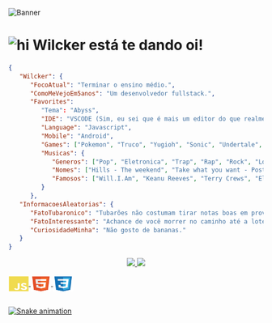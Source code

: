 ![Banner](https://media.discordapp.net/attachments/801501873516445727/945301234141757460/Screenshot_2020-11-28-19-29-01-1.png?width=1280&height=340)

  ##

# <img src="https://user-images.githubusercontent.com/1303154/88677602-1635ba80-d120-11ea-84d8-d263ba5fc3c0.gif" width="40px" alt="hi"> Wilcker está te dando oi! 

<!--START_SECTION:mydata-->

```json
{
   "Wilcker": {
      "FocoAtual": "Terminar o ensino médio.",
      "ComoMeVejoEm5anos": "Um desenvolvedor fullstack.",
      "Favorites": 
         "Tema": "Abyss",
         "IDE": "VSCODE (Sim, eu sei que é mais um editor do que realmente uma IDE)",
         "Language": "Javascript",
         "Mobile": "Android",
         "Games": ["Pokemon", "Truco", "Yugioh", "Sonic", "Undertale", "..."],
         "Musicas": {
            "Generos": ["Pop", "Eletronica", "Trap", "Rap", "Rock", "Lo-fi", "Indie", "..."],
            "Nomes": ["Hills - The weekend", "Take what you want - Post Malone feat. Ozzy Osbourne, Travis Scoot", "Quer voar - Matuê", "Freal Luv - Far East Movement", "..."],
            "Famosos": ["Will.I.Am", "Keanu Reeves", "Terry Crews", "Elon Musk"]
         }
      },
   "InformacoesAleatorias": {
      "FatoTubaronico": "Tubarões não costumam tirar notas boas em provas, pois não frequentam centros de ensino.",
      "FatoInteressante": "Achance de você morrer no caminho até a loteria é maior do que a chance de ganhar.",
      "CuriosidadeMinha": "Não gosto de bananas."
   }
}
```

<!--END_SECTION:mydata-->

<div align="center">
  <a href="https://github.com/wilckerk">
  <img height="150em" src="https://github-readme-stats.vercel.app/api?username=wilckerk&show_icons=true&theme=midnight-purple&include_all_commits=true&count_private=true"/>
  <img height="150em" src="https://github-readme-stats.vercel.app/api/top-langs/?username=wilckerk&layout=compact&langs_count=7&theme=midnight-purple"/>
</div>
<div style="display: inline_block"><br>
  <img align="center" alt="Rafa-Js" height="30" width="40" src="https://raw.githubusercontent.com/devicons/devicon/master/icons/javascript/javascript-plain.svg">
  <img align="center" alt="Rafa-HTML" height="30" width="40" src="https://raw.githubusercontent.com/devicons/devicon/master/icons/html5/html5-original.svg">
  <img align="center" alt="Rafa-CSS" height="30" width="40" src="https://raw.githubusercontent.com/devicons/devicon/master/icons/css3/css3-original.svg">
</div>
  
  ##
  
<div> 
  
  ![Snake animation](https://github.com/wilckerk/wilckerk/blob/output/github-contribution-grid-snake.svg)
  
</div>
